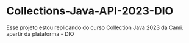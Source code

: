 # Collections-Java-API-2023-DIO
Esse projeto estou replicando do curso Collection Java 2023 da Cami. apartir da plataforma - DIO
